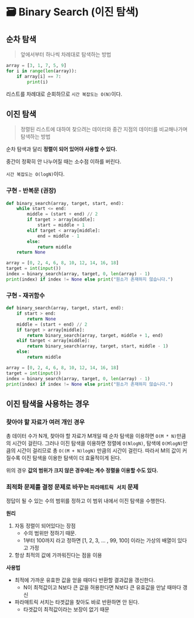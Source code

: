 # 🗃 Binary Search (이진 탐색)

## 순차 탐색

> 앞에서부터 하나씩 차례대로 탐색하는 방법

```python
array = [3, 1, 7, 5, 9]
for i in range(len(array)):
    if array[i] == 7:
        print(i)
```

리스트를 차례대로 순회하므로 `시간 복잡도는 O(N)`이다.

## 이진 탐색

> 정렬된 리스트에 대하여 찾으려는 데이터와 중간 지점의 데이터를 비교해나가며 탐색하는 방법

순차 탐색과 달리 **정렬이 되어 있어야 사용할 수 있다.**

중간이 정확히 안 나누어질 때는 소수점 이하를 버린다.

`시간 복잡도는 O(logN)`이다.

### 구현 - 반복문 (권장)

```python
def binary_search(array, target, start, end):
    while start <= end:
        middle = (start + end) // 2
        if target > array[middle]:
            start = middle + 1
        elif target < array[middle]:
            end = middle - 1
        else:
            return middle
    return None

array = [0, 2, 4, 6, 8, 10, 12, 14, 16, 18]
target = int(input())
index = binary_search(array, target, 0, len(array) - 1)
print(index) if index != None else print("원소가 존재하지 않습니다.")
```

### 구현 - 재귀함수

```python
def binary_search(array, target, start, end):
    if start > end:
        return None
    middle = (start + end) // 2
    if target > array[middle]:
        return binary_search(array, target, middle + 1, end)
    elif target < array[middle]:
        return binary_search(array, target, start, middle - 1)
    else:
        return middle

array = [0, 2, 4, 6, 8, 10, 12, 14, 16, 18]
target = int(input())
index = binary_search(array, target, 0, len(array) - 1)
print(index) if index != None else print("원소가 존재하지 않습니다.")
```

## 이진 탐색을 사용하는 경우

### 찾아야 할 자료가 여러 개인 경우

총 데이터 수가 N개, 찾아야 할 자료가 M개일 때 순차 탐색을 이용하면 `O(M * N)`만큼의 시간이 걸린다. 그러나 이진 탐색을 이용하면 정렬에 `O(NlogN)`, 탐색에 `O(MlogN)`만큼의 시간이 걸리므로 총 `O((M + N)logN)` 만큼의 시간이 걸린다. 따라서 M의 값이 커질수록 이진 탐색을 이용한 탐색이 더 효율적이게 된다.

위의 경우 **값의 범위가 크지 않은 경우에는 계수 정렬을 이용할 수도 있다.**

### 최적화 문제를 결정 문제로 바꾸는 `파라매트릭 서치` 문제

정답이 될 수 있는 수의 범위를 정하고 이 범위 내에서 이진 탐색을 수행한다.

**원리**

1. 자동 정렬이 되어있다는 장점
    - 수의 범위만 정하기 때문.
    - 1부터 100까지 라고 정하면 [1, 2, 3, ... , 99, 100] 이라는 가상의 배열이 있다고 가정
2. 항상 최적의 값에 가까워진다는 점을 이용

**사용법**

- 최적에 가까운 유효한 값을 얻을 때마다 반환할 결과값을 갱신한다.
    - N이 최적값이고 N보다 큰 값을 허용한다면 N보다 큰 유효값을 만날 때마다 갱신
- 파라매트릭 서치는 타겟값을 찾아도 바로 반환하면 안 된다.
    - 타겟값이 최적값이라는 보장이 없기 때문
